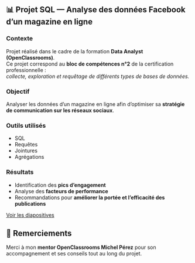 ## 📊 Projet SQL — Analyse des données Facebook d’un magazine en ligne

### **Contexte**
Projet réalisé dans le cadre de la formation **Data Analyst (OpenClassrooms)**.  
Ce projet correspond au **bloc de compétences n°2** de la certification professionnelle :  
*collecte, exploration et requêtage de différents types de bases de données.*

### **Objectif**
Analyser les données d’un magazine en ligne afin d’optimiser sa **stratégie de communication sur les réseaux sociaux**.

### **Outils utilisés**
- SQL  
- Requêtes  
- Jointures  
- Agrégations  

### **Résultats**
- Identification des **pics d’engagement**  
- Analyse des **facteurs de performance**  
- Recommandations pour **améliorer la portée et l’efficacité des publications**
 
 [Voir les diapositives](https://github.com/sylvia-chevalier-data/optimiser-strategie-social-media/blob/main/Diapos%20projet%20social%20media%20SQL.pdf)

## 🙏 Remerciements
Merci à mon **mentor OpenClassrooms Michel Pérez** pour son accompagnement et ses conseils tout au long du projet.
